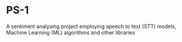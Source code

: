 # PS-1
A sentiment analysing project employing speech to text (STT) models, Machine Learning (ML) algorithms and other libraries
